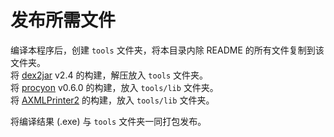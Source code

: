 # 发布所需文件

编译本程序后，创建 `tools` 文件夹，将本目录内除 README 的所有文件复制到该文件夹。  
将 [dex2jar](https://github.com/pxb1988/dex2jar/releases) v2.4 的构建，解压放入 `tools` 文件夹。  
将 [procyon](https://github.com/mstrobel/procyon/releases) v0.6.0 的构建，放入 `tools/lib` 文件夹。  
将 [AXMLPrinter2](https://storage.googleapis.com/google-code-archive-downloads/v2/code.google.com/android4me/AXMLPrinter2.jar) 的构建，放入 `tools/lib` 文件夹。

将编译结果 (.exe) 与 `tools` 文件夹一同打包发布。
